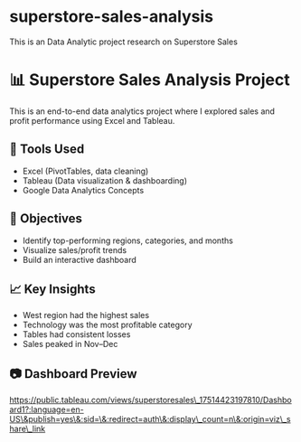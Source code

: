 # superstore-sales-analysis
This is an Data Analytic project research on Superstore Sales
# 📊 Superstore Sales Analysis Project

This is an end-to-end data analytics project where I explored sales and profit performance using Excel and Tableau.

## 🔧 Tools Used
- Excel (PivotTables, data cleaning)
- Tableau (Data visualization & dashboarding)
- Google Data Analytics Concepts

## 📌 Objectives
- Identify top-performing regions, categories, and months
- Visualize sales/profit trends
- Build an interactive dashboard

## 📈 Key Insights
- West region had the highest sales
- Technology was the most profitable category
- Tables had consistent losses
- Sales peaked in Nov–Dec

## 📷 Dashboard Preview

https://public.tableau.com/views/superstoresales\_17514423197810/Dashboard1?:language=en-US\&publish=yes\&:sid=\&:redirect=auth\&:display\_count=n\&:origin=viz\_share\_link

